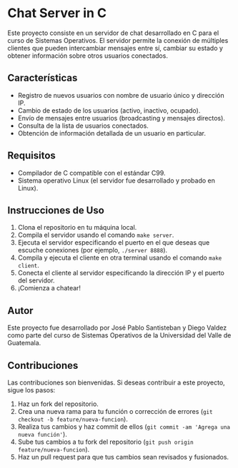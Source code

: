 # Chat Server in C

Este proyecto consiste en un servidor de chat desarrollado en C para el curso de Sistemas Operativos. El servidor permite la conexión de múltiples clientes que pueden intercambiar mensajes entre sí, cambiar su estado y obtener información sobre otros usuarios conectados.

## Características

- Registro de nuevos usuarios con nombre de usuario único y dirección IP.
- Cambio de estado de los usuarios (activo, inactivo, ocupado).
- Envío de mensajes entre usuarios (broadcasting y mensajes directos).
- Consulta de la lista de usuarios conectados.
- Obtención de información detallada de un usuario en particular.

## Requisitos

- Compilador de C compatible con el estándar C99.
- Sistema operativo Linux (el servidor fue desarrollado y probado en Linux).

## Instrucciones de Uso

1. Clona el repositorio en tu máquina local.
2. Compila el servidor usando el comando `make server`.
3. Ejecuta el servidor especificando el puerto en el que deseas que escuche conexiones (por ejemplo, `./server 8888`).
4. Compila y ejecuta el cliente en otra terminal usando el comando `make client`.
5. Conecta el cliente al servidor especificando la dirección IP y el puerto del servidor.
6. ¡Comienza a chatear!

## Autor

Este proyecto fue desarrollado por José Pablo Santisteban y Diego Valdez como parte del curso de Sistemas Operativos de la Universidad del Valle de Guatemala.

## Contribuciones

Las contribuciones son bienvenidas. Si deseas contribuir a este proyecto, sigue los pasos:

1. Haz un fork del repositorio.
2. Crea una nueva rama para tu función o corrección de errores (`git checkout -b feature/nueva-funcion`).
3. Realiza tus cambios y haz commit de ellos (`git commit -am 'Agrega una nueva función'`).
4. Sube tus cambios a tu fork del repositorio (`git push origin feature/nueva-funcion`).
5. Haz un pull request para que tus cambios sean revisados y fusionados.

